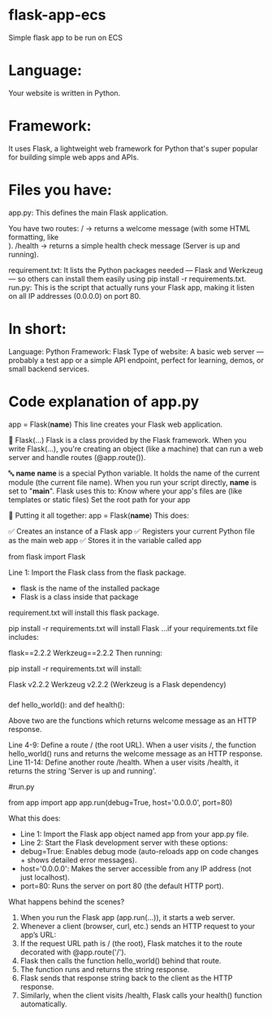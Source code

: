 # flask-app-ecs
Simple flask app to be run on ECS



# Language:
Your website is written in Python.

# Framework:
It uses Flask, a lightweight web framework for Python that's super popular for building simple web apps and APIs.

# Files you have:
app.py: This defines the main Flask application. 

You have two routes:
/ → returns a welcome message (with some HTML formatting, like <br>).
/health → returns a simple health check message (Server is up and running).

requirement.txt: 
It lists the Python packages needed — Flask and Werkzeug — so others can install them easily using pip install -r requirements.txt.
run.py: This is the script that actually runs your Flask app, making it listen on all IP addresses (0.0.0.0) on port 80.

# In short:
Language: Python
Framework: Flask
Type of website: A basic web server — probably a test app or a simple API endpoint, perfect for learning, demos, or small backend services.


# Code explanation of app.py
app = Flask(__name__)
This line creates your Flask web application.

🧱 Flask(...)
Flask is a class provided by the Flask framework.
When you write Flask(...), you're creating an object (like a machine) that can run a web server and handle routes (@app.route()).

🔤 __name__
__name__ is a special Python variable.
It holds the name of the current module (the current file name).
When you run your script directly, __name__ is set to "__main__".
Flask uses this to:
Know where your app's files are (like templates or static files)
Set the root path for your app

🔧 Putting it all together:
app = Flask(__name__)
This does:

✅ Creates an instance of a Flask app
✅ Registers your current Python file as the main web app
✅ Stores it in the variable called app

from flask import Flask

Line 1: Import the Flask class from the flask package.
* flask is the name of the installed package
* Flask is a class inside that package

requirement.txt will install this flask package.

pip install -r requirements.txt will install Flask
…if your requirements.txt file includes:

flask==2.2.2
Werkzeug==2.2.2
Then running:

pip install -r requirements.txt
will install:

Flask v2.2.2
Werkzeug v2.2.2 (Werkzeug is a Flask dependency)

###
def hello_world():
and
def health():

Above two are the functions which returns welcome message as an HTTP response.

Line 4-9: Define a route / (the root URL). When a user visits /, the function hello_world() runs and returns the welcome message as an HTTP response.
Line 11-14: Define another route /health. When a user visits /health, it returns the string 'Server is up and running'.

#run.py

from app import app
app.run(debug=True, host='0.0.0.0', port=80)

What this does:
* Line 1: Import the Flask app object named app from your app.py file.
* Line 2: Start the Flask development server with these options:
* debug=True: Enables debug mode (auto-reloads app on code changes + shows detailed error messages).
* host='0.0.0.0': Makes the server accessible from any IP address (not just localhost).
* port=80: Runs the server on port 80 (the default HTTP port).


What happens behind the scenes?
1. When you run the Flask app (app.run(...)), it starts a web server.
2. Whenever a client (browser, curl, etc.) sends an HTTP request to your app’s URL:
3. If the request URL path is / (the root), Flask matches it to the route decorated with @app.route('/').
4. Flask then calls the function hello_world() behind that route.
5. The function runs and returns the string response.
6. Flask sends that response string back to the client as the HTTP response.
7. Similarly, when the client visits /health, Flask calls your health() function automatically.
